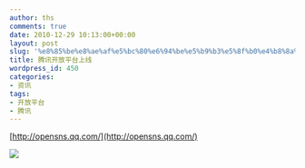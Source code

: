 ```yaml
---
author: ths
comments: true
date: 2010-12-29 10:13:00+00:00
layout: post
slug: '%e8%85%be%e8%ae%af%e5%bc%80%e6%94%be%e5%b9%b3%e5%8f%b0%e4%b8%8a%e7%ba%bf'
title: 腾讯开放平台上线
wordpress_id: 450
categories:
- 资讯
tags:
- 开放平台
- 腾讯
---
```


[http://opensns.qq.com/](http://opensns.qq.com/)





![](http://pic.yupoo.com/tonghuashuai/AJub0Pqx/HtsIh.png)



